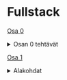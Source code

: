 # Fullstack

[Osa 0](https://github.com/amalia53/Fullstack/tree/main/part0)
<details>
  <summary>Osan 0 tehtävät</summary>
  
  [0.4](https://github.com/amalia53/Fullstack/blob/main/part0/new_note_kaavio.pgn)
  
  [0.5](https://github.com/amalia53/Fullstack/blob/main/part0/spa_kaavio.pgn)
  
  [0.6](https://github.com/amalia53/Fullstack/blob/main/part0/spa_new_note_kaavio.pgn)
</details>

[Osa 1](https://github.com/amalia53/Fullstack/tree/main/part1)
<details>
  <summary>Alakohdat</summary>
  
  [kurssitiedot](https://github.com/amalia53/Fullstack/blob/main/part1/kurssitiedot)

  [unicafe](https://github.com/amalia53/Fullstack/blob/main/part1/unicafe)
</details>